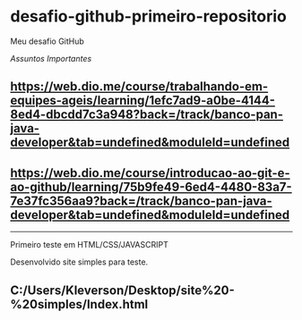 # desafio-github-primeiro-repositorio
Meu desafio GitHub

*Assuntos Importantes*
## https://web.dio.me/course/trabalhando-em-equipes-ageis/learning/1efc7ad9-a0be-4144-8ed4-dbcdd7c3a948?back=/track/banco-pan-java-developer&tab=undefined&moduleId=undefined
## https://web.dio.me/course/introducao-ao-git-e-ao-github/learning/75b9fe49-6ed4-4480-83a7-7e37fc356aa9?back=/track/banco-pan-java-developer&tab=undefined&moduleId=undefined
--------------------------------------------------------------------------------------------------------------------------------------------------------
Primeiro teste em HTML/CSS/JAVASCRIPT

Desenvolvido site simples para teste.

## C:/Users/Kleverson/Desktop/site%20-%20simples/Index.html
